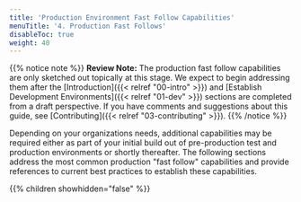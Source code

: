 ```yaml
---
title: 'Production Environment Fast Follow Capabilities'
menuTitle: '4. Production Fast Follows'
disableToc: true
weight: 40
---
```

{{% notice note %}}
**Review Note:** The production fast follow capabilities are only sketched out topically at this stage. We expect to begin addressing them after the [Introduction]({{< relref "00-intro" >}}) and [Establish Development Environments]({{< relref "01-dev" >}}) sections are completed from a draft perspective. If you have comments and suggestions about this guide, see [Contributing]({{< relref "03-contributing" >}}).
{{% /notice %}}

Depending on your organizations needs, additional capabilities may be required either as part of your initial build out of pre-production test and production environments or shortly thereafter. The following sections address the most common production "fast follow" capabilities and provide references to current best practices to establish these capabilities.

{{% children showhidden="false" %}}